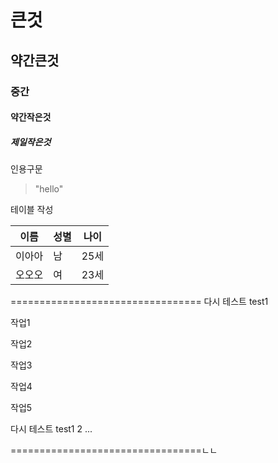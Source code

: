 # 큰것
## 약간큰것
### 중간
#### 약간작은것
##### 제일작은것


인용구문
>"hello"

테이블 작성

이름|성별|나이
---|---|---|
이아아|남|25세
오오오|여|23세



=================================
다시 테스트 test1

작업1

작업2

작업3

작업4

작업5

다시 테스트 test1   2 ...



=================================ㄴㄴ